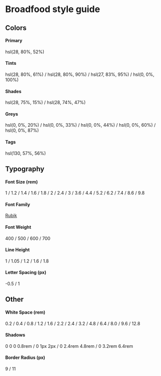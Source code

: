 # Broadfood style guide

## Colors

#### Primary

hsl(28, 80%, 52%)

#### Tints

hsl(28, 80%, 61%) / hsl(28, 80%, 90%) / hsl(27, 83%, 95%) / hsl(0, 0%, 100%)

#### Shades

hsl(28, 75%, 15%) / hsl(28, 74%, 47%)

#### Greys

hsl(0, 0%, 20%) / hsl(0, 0%, 33%) / hsl(0, 0%, 44%) / hsl(0, 0%, 60%) / hsl(0, 0%, 87%)

#### Tags

hsl(130, 57%, 56%)

## Typography

#### Font Size (rem)

1 / 1.2 / 1.4 / 1.6 / 1.8 / 2 / 2.4 / 3 / 3.6 / 4.4 / 5.2 / 6.2 / 7.4 / 8.6 / 9.8

#### Font Family

[Rubik](https://fonts.google.com/specimen/Rubik)

#### Font Weight

400 / 500 / 600 / 700

#### Line Height

1 / 1.05 / 1.2 / 1.6 / 1.8

#### Letter Spacing (px)

-0.5 / 1

## Other

#### White Space (rem)

0.2 / 0.4 / 0.8 / 1.2 / 1.6 / 2.2 / 2.4 / 3.2 / 4.8 / 6.4 / 8.0 / 9.6 / 12.8

#### Shadows

0 0 0 0.8rem / 0 1px 2px / 0 2.4rem 4.8rem / 0 3.2rem 6.4rem

#### Border Radius (px)

9 / 11
